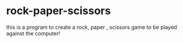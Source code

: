 # rock-paper-scissors

this is a program to create a rock, paper , scissors game to be played against the computer!